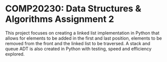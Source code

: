 # COMP20230: Data Structures & Algorithms Assignment 2

This project focuses on creating a linked list implementation in Python that allows for elements to be added in the first and last position, elements to be removed from the front and the linked list to be traversed. A stack and queue ADT is also created in Python with testing, speed and efficiency explored.